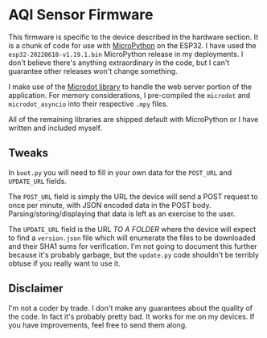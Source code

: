 # AQI Sensor Firmware
This firmware is specific to the device described in the hardware section. It is a chunk of code for use with [MicroPython](https://micropython.org/) on the ESP32. I have used the `esp32-20220618-v1.19.1.bin` MicroPython release in my deployments. I don't believe there's anything extraordinary in the code, but I can't guarantee other releases won't change something.

I make use of the [Microdot library](https://microdot.readthedocs.io/en/latest/index.html) to handle the web server portion of the application. For memory considerations, I pre-compiled the `microdot` and `microdot_asyncio` into their respective `.mpy` files.

All of the remaining libraries are shipped default with MicroPython or I have written and included myself.

## Tweaks
In `boot.py` you will need to fill in your own data for the `POST_URL` and `UPDATE_URL` fields.

The `POST_URL` field is simply the URL the device will send a POST request to once per minute, with JSON encoded data in the POST body. Parsing/storing/displaying that data is left as an exercise to the user.

The `UPDATE_URL` field is the URL *TO A FOLDER* where the device will expect to find a `version.json` file which will enumerate the files to be downloaded and their SHA1 sums for verification. I'm not going to document this further because it's probably garbage, but the `update.py` code shouldn't be terribly obtuse if you really want to use it.

## Disclaimer
I'm not a coder by trade. I don't make any guarantees about the quality of the code. In fact it's probably pretty bad. It works for me on my devices. If you have improvements, feel free to send them along.
